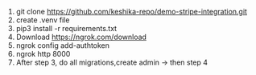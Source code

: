 1. git clone https://github.com/keshika-repo/demo-stripe-integration.git
2. create .venv file
3. pip3  install -r requirements.txt
4. Download https://ngrok.com/download
5. ngrok config add-authtoken <token>
6. ngrok http 8000
7. After step 3, do all migrations,create admin -> then step 4